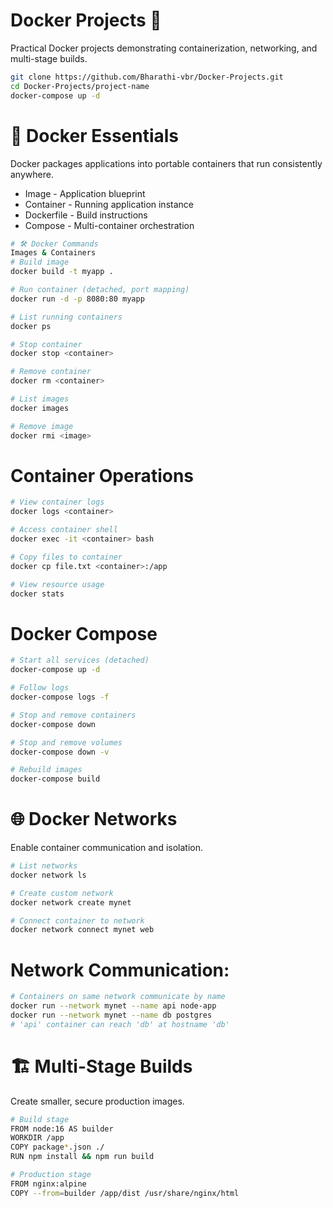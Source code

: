 # Docker Projects 🐳
Practical Docker projects demonstrating containerization, networking, and multi-stage builds.

```bash
git clone https://github.com/Bharathi-vbr/Docker-Projects.git
cd Docker-Projects/project-name
docker-compose up -d
```

# 🐳 Docker Essentials
Docker packages applications into portable containers that run consistently anywhere.

- Image - Application blueprint
- Container - Running application instance
- Dockerfile - Build instructions
- Compose - Multi-container orchestration
  
```bash
# 🛠️ Docker Commands
Images & Containers  
# Build image
docker build -t myapp .

# Run container (detached, port mapping)
docker run -d -p 8080:80 myapp

# List running containers
docker ps

# Stop container
docker stop <container>

# Remove container
docker rm <container>

# List images
docker images

# Remove image
docker rmi <image>
```
# Container Operations
```bash
# View container logs
docker logs <container>

# Access container shell
docker exec -it <container> bash

# Copy files to container
docker cp file.txt <container>:/app

# View resource usage
docker stats
```
# Docker Compose
```bash
# Start all services (detached)
docker-compose up -d

# Follow logs
docker-compose logs -f

# Stop and remove containers
docker-compose down

# Stop and remove volumes
docker-compose down -v

# Rebuild images
docker-compose build
```
# 🌐 Docker Networks
Enable container communication and isolation.
```bash
# List networks
docker network ls

# Create custom network
docker network create mynet

# Connect container to network
docker network connect mynet web
```
# Network Communication:
```bash
# Containers on same network communicate by name
docker run --network mynet --name api node-app
docker run --network mynet --name db postgres
# 'api' container can reach 'db' at hostname 'db'
```
# 🏗️ Multi-Stage Builds
Create smaller, secure production images.
```bash
# Build stage
FROM node:16 AS builder
WORKDIR /app
COPY package*.json ./
RUN npm install && npm run build

# Production stage  
FROM nginx:alpine
COPY --from=builder /app/dist /usr/share/nginx/html
```
